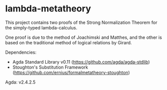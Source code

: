 # lambda-metatheory

This project contains two proofs of the Strong Normalization Theorem for the simply-typed lambda-calculus.

One proof is due to the method of Joachimski and Matthes, and the other is based on the traditional method of logical relations by Girard.

Dependencies: 
* Agda Standard Library v0.11 (https://github.com/agda/agda-stdlib)
* Stoughton's Substitution Framework (https://github.com/ernius/formalmetatheory-stoughton)

Agda: v2.4.2.5
